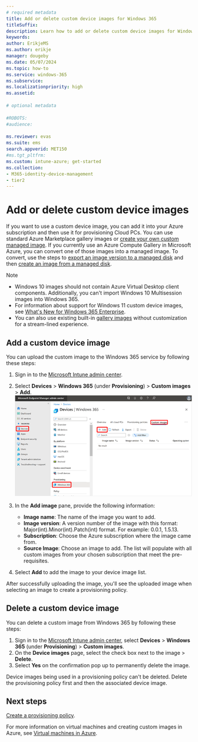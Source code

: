 ```yaml
---
# required metadata
title: Add or delete custom device images for Windows 365
titleSuffix:
description: Learn how to add or delete custom device images for Windows 365.
keywords:
author: ErikjeMS  
ms.author: erikje
manager: dougeby
ms.date: 05/07/2024
ms.topic: how-to
ms.service: windows-365
ms.subservice:
ms.localizationpriority: high
ms.assetid: 

# optional metadata

#ROBOTS:
#audience:

ms.reviewer: evas
ms.suite: ems
search.appverid: MET150
#ms.tgt_pltfrm:
ms.custom: intune-azure; get-started
ms.collection:
- M365-identity-device-management
- tier2
---
```


# Add or delete custom device images

If you want to use a custom device image, you can add it into your Azure subscription and then use it for provisioning Cloud PCs. You can use standard Azure Marketplace gallery images or [create your own custom managed image](/azure/virtual-machines/windows/capture-image-resource). If you currently use an Azure Compute Gallery in Microsoft Azure, you can convert one of those images into a managed image. To convert, use the steps to [export an image version to a managed disk](/azure/virtual-machines/managed-disk-from-image-version) and then [create an image from a managed disk](/azure/virtual-machines/windows/capture-image-resource#create-an-image-from-a-snapshot-using-powershell).

> [!NOTE]
>
> - Windows 10 images should not contain Azure Virtual Desktop client components. Additionally, you can't import Windows 10 Multisession images into Windows 365.
> - For information about support for Windows 11 custom device images, see [What's New for Windows 365 Enterprise](whats-new.md#support-for-windows-11).
> - You can also use existing built-in [gallery images](device-images#gallery-images.md) without customization for a stream-lined experience. 

## Add a custom device image

You can upload the custom image to the Windows 365 service by following these steps:

1. Sign in to the [Microsoft Intune admin center](https://go.microsoft.com/fwlink/?linkid=2109431).

2. Select **Devices** > **Windows 365** (under **Provisioning**) > **Custom images** > **Add**.
![Screenshot of add device image](./media/add-device-images/add-device-image.png)

3. In the **Add image** pane, provide the following information:
    - **Image name**: The name of the image you want to add.
    - **Image version**: A version number of the image with this format: Major(int).Minor(int).Patch(int) format. For example: 0.0.1, 1.5.13.
    - **Subscription**: Choose the Azure subscription where the image came from.
    - **Source Image**: Choose an image to add. The list will populate with all custom images from your chosen subscription that meet the pre-requisites.

4. Select **Add** to add the image to your device image list.

After successfully uploading the image, you'll see the uploaded image when selecting an image to create a provisioning policy.  

## Delete a custom device image

You can delete a custom image from Windows 365 by following these steps:

1. Sign in to the [Microsoft Intune admin center](https://go.microsoft.com/fwlink/?linkid=2109431), select **Devices** > **Windows 365** (under **Provisioning**) > **Custom images**.
2. On the **Device images** page, select the check box next to the image > **Delete**.
3. Select **Yes** on the confirmation pop up to permanently delete the image.

Device images being used in a provisioning policy can't be deleted. Delete the provisioning policy first and then the associated device image.

<!-- ########################## -->
## Next steps

[Create a provisioning policy](create-provisioning-policy.md).

For more information on virtual machines and creating custom images in Azure, see [Virtual machines in Azure](/azure/virtual-machines/).
